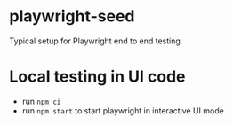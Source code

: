 # playwright-seed

Typical setup for Playwright end to end testing

# Local testing in UI code

* run `npm ci`
* run `npm start` to start playwright in interactive UI mode